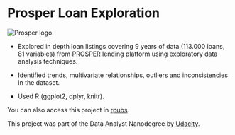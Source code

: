 # Prosper Loan Exploration
![Prosper logo](https://theme.zdassets.com/theme_assets/620392/15bce55ae4d83412bf085346000935c073426921.png)

- Explored in depth loan listings covering 9 years of data (113.000 loans, 81 variables) from [PROSPER](https://www.prosper.com/) lending platform using exploratory data analysis techniques. 

- Identified trends, multivariate relationships, outliers and inconsistencies in the dataset. 

- Used R (ggplot2, dplyr, knitr). 

You can also access this project in [rpubs](http://rpubs.com/NTavou/ProsperLoanExploration?lipi=urn%3Ali%3Apage%3Ad_flagship3_profile_view_base%3Bz4R86PimQ8i5pYzZ%2B8HlYQ%3D%3D).

This project was part of the Data Analyst Nanodegree by [Udacity](https://www.udacity.com/).
